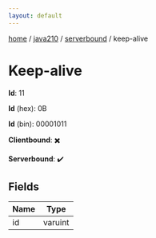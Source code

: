 ```yaml
---
layout: default
---
```


[home](/)  /  [java210](/protocol/java210)  /  [serverbound](/protocol/java210/serverbound)  /  keep-alive

# Keep-alive

**Id**: 11

**Id** (hex): 0B

**Id** (bin): 00001011

**Clientbound**: ✖️

**Serverbound**: ✔️

## Fields

Name | Type
---|---
id | varuint

